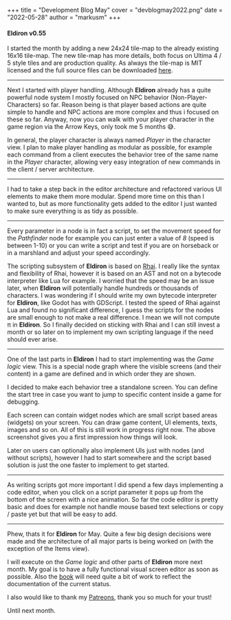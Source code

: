 +++
title = "Development Blog May"
cover = "devblogmay2022.png"
date = "2022-05-28"
author = "markusm"
+++

#### Eldiron v0.55

I started the month by adding a new 24x24 tile-map to the already existing 16x16 tile-map. The new tile-map has more details, both focus on Ultima 4 / 5 style tiles and are production quality. As always the tile-map is MIT licensed and the full source files can be downloaded [here](https://github.com/markusmoenig/Eldiron-Assets).

---

Next I started with player handling. Although **Eldiron** already has a quite powerful node system I mostly focused on NPC behavior (Non-Player-Characters) so far. Reason being is that player based actions are quite simple to handle and NPC actions are more complex and thus i focused on these so far. Anyway, now you can walk with your player character in the game region via the Arrow Keys, only took me 5 months 😅.

In general, the player character is always named *Player* in the character view. I plan to make player handling as modular as possible, for example each command from a client executes the behavior tree of the same name in the *Player* character, allowing very easy integration of new commands in the client / server architecture.

---

I had to take a step back in the editor architecture and refactored various UI elements to make them more modular. Spend more time on this than I wanted to, but as more functionality gets added to the editor I just wanted to make sure everything is as tidy as possible.

---

Every parameter in a node is in fact a script, to set the movement speed for the *Pathfinder* node for example you can just enter a value of *8* (speed is between 1-10) or you can write a script and test if you are on horseback or in a marshland and adjust your speed accordingly.

The scripting subsystem of **Eldiron** is based on [Rhai](https://rhai.rs). I really like the syntax and flexibility of Rhai, however it is based on an AST and not on a bytecode interpreter like Lua for example. I worried that the speed may be an issue later, when **Eldiron** will potentially handle hundreds or thousands of characters. I was wondering if I should write my own bytecode interpreter for **Eldiron**, like Godot has with GDScript. I tested the speed of Rhai against Lua and found no significant difference, I guess the scripts for the nodes are small enough to not make a real difference. I mean we will not compute π in **Eldiron**. So I finally decided on sticking with Rhai and I can still invest a month or so later on to implement my own scripting language if the need should ever arise.

---

One of the last parts in **Eldiron** I had to start implementing was the *Game logic* view. This is a special node graph where the visible screens (and their content) in a game are defined and in which order they are shown.

I decided to make each behavior tree a standalone screen. You can define the start tree in case you want to jump to specific content inside a game for debugging.

Each screen can contain widget nodes which are small script based areas (widgets) on your screen. You can draw game content, UI elements, texts, images and so on. All of this is still work in progress right now. The above screenshot gives you a first impression how things will look.

Later on users can optionally also implement UIs just with nodes (and without scripts), however I had to start somewhere and the script based solution is just the one faster to implement to get started.

---

As writing scripts got more important I did spend a few days implementing a code editor, when you click on a script parameter it pops up from the bottom of the screen with a nice animation. So far the code editor is pretty basic and does for example not handle mouse based text selections or copy / paste yet but that will be easy to add.

---

Phew, thats it for **Eldiron** for May. Quite a few big design decisions were made and the architecture of all major parts is being worked on (with the exception of the Items view).

I will execute on the *Game logic* and other parts of **Eldiron** more next month. My goal is to have a fully functional visual screen editor as soon as possible. Also the [book](https://book.eldiron.com) will need quite a bit of work to reflect the documentation of the current status.

I also would like to thank my [Patreons](https://patreon.com/eldiron), thank you so much for your trust!

Until next month.

